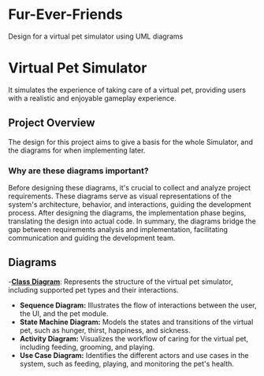 # Fur-Ever-Friends
Design for a virtual pet simulator using UML diagrams
# Virtual Pet Simulator
It simulates the experience of taking care of a virtual pet, providing users with a realistic and enjoyable gameplay experience.

## Project Overview
The design for this project aims to give a basis for the whole Simulator, and the diagrams for when implementing later. 

### Why are these diagrams important?
Before designing these diagrams, it's crucial to collect and analyze project requirements. These diagrams serve as visual representations of the system's architecture, behavior, and interactions, guiding the development process. After designing the diagrams, the implementation phase begins, translating the design into actual code. In summary, the diagrams bridge the gap between requirements analysis and implementation, facilitating communication and guiding the development team.

## Diagrams

-[**Class Diagram**](https://app.genmymodel.com/api/projects/_LQYv4OlbEe6YcvViuOreEw/diagrams/_LQYv4-lbEe6YcvViuOreEw/svg): Represents the structure of the virtual pet simulator, including supported pet types and their interactions.
- **Sequence Diagram:** Illustrates the flow of interactions between the user, the UI, and the pet module.
- **State Machine Diagram:** Models the states and transitions of the virtual pet, such as hunger, thirst, happiness, and sickness.
- **Activity Diagram:** Visualizes the workflow of caring for the virtual pet, including feeding, grooming, and playing.
- **Use Case Diagram:** Identifies the different actors and use cases in the system, such as feeding, playing, and monitoring the pet's health.



